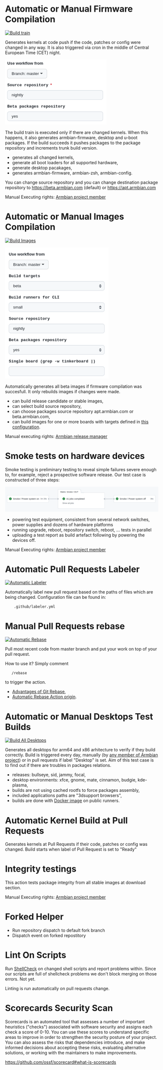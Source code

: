 # Automatic or Manual Firmware Compilation

[![Build train](https://github.com/armbian/build/actions/workflows/build-train.yml/badge.svg)](https://github.com/armbian/build/actions/workflows/build-train.yml)

Generates kernels at code push if the code, patches or config were changed in any way. It is also triggered via cron in the middle of Central European Time (CET) night.

![Build](images/build-train.png)

The build train is executed only if there are changed kernels. When this happens, it also generates armbian-firmware, desktop and u-boot packages. If the build succeeds it pushes packages to the package repository and increments trunk build version.

- generates all changed kernels,
- generate all boot loaders for all supported hardware,
- generate desktop pacakages,
- generates armbian-firmware, armbian-zsh, armbian-config.

You can change source repository and you can change destination package repository to https://beta.armbian.com (default) or https://apt.armbian.com

Manual Executing rights: [Armbian project member](https://github.com/orgs/armbian/people)

# Automatic or Manual Images Compilation

[![Build Images](https://github.com/armbian/build/actions/workflows/build-images.yml/badge.svg)](https://github.com/armbian/build/actions/workflows/build-images.yml)

![Build](images/build-all-images.png)

Automatically generates all beta images if firmware compilation was succesfull. It only rebuilds images if changes were made.

- can build release candidate or stable images,
- can select build source repository,
- can choose packages source repository apt.armbian.com or beta.armbian.com,
- can build images for one or more boards with targets defined in [this configuration](https://github.com/armbian/build/blob/master/config/targets.conf).

Manual executing rights: [Armbian release manager](https://forum.armbian.com/staffapplications/application/11-release-manager/)

# Smoke tests on hardware devices

Smoke testing is preliminary testing to reveal simple failures severe enough to, for example, reject a prospective software release. Our test case is constructed of three steps:

![Smoke](images/smoke-tests.png)

- powering test equipment, consistent from several network switches, power supplies and dozens of hardware platforms
- running upgrade, reboot, repository switch, reboot, ... tests in parallel
- uploading a test report as build artefact following by powering the devices off.

Manual Executing rights: [Armbian project member](https://github.com/orgs/armbian/people)

# Automatic Pull Requests Labeler

[![Automatic Labeler](https://github.com/armbian/build/actions/workflows/labeler.yml/badge.svg)](https://github.com/armbian/build/actions/workflows/labeler.yml)

Automatically label new pull request based on the paths of files which are being changed. Configuration file can be found in:

        .github/labeler.yml

# Manual Pull Requests rebase

[![Automatic Rebase](https://github.com/armbian/build/actions/workflows/rebase.yml/badge.svg)](https://github.com/armbian/build/actions/workflows/rebase.yml)

Pull most recent code from master branch and put your work on top of your pull request.

How to use it? Simply comment 

       /rebase

to trigger the action.

- [Advantages of Git Rebase](https://itnext.io/advantages-of-git-rebase-af3b5f5448c6),
- [Automatic Rebase Action origin](https://github.com/marketplace/actions/automatic-rebase).

# Automatic or Manual Desktops Test Builds

[![Build All Desktops](https://github.com/armbian/build/actions/workflows/build-all-desktops.yml/badge.svg)](https://github.com/armbian/build/actions/workflows/build-all-desktops.yml)

Generates all desktops for arm64 and x86 arhitecture to verify if they build correctly. Build is triggered every day, manually (by [any member of Armbian project](https://github.com/orgs/armbian/people)) or in pull requests if label "Desktop" is set. Aim of this test case is to find out if there are troubles in packages relations.

- releases: bullseye, sid, jammy, focal,
- desktop environments: xfce, gnome, mate, cinnamon, budgie, kde-plasma,
- builds are not using cached rootfs to force packages assembly,
- included applications paths are "3dsupport browsers",
- builds are done with [Docker image](https://github.com/orgs/armbian/packages?repo_name=build) on public runners.

# Automatic Kernel Build at Pull Requests

Generates kernels at Pull Requests if their code, patches or config was changed. Build starts when label of Pull Request is set to "Ready"

# Integrity testings

This action tests package integrity from all stable images at download section.

Manual Executing rights: [Armbian project member](https://github.com/orgs/armbian/people)

# Forked Helper

- Run repository dispatch to default fork branch
- Dispatch event on forked repostitory

# Lint On Scripts

Run [ShellCheck](https://github.com/koalaman/shellcheck) on changed shell scripts and report problems within. Since our scripts are full of shellcheck problems we don't block merging on those errors. Not yet.

Linting is run automatically on pull requests change.

# Scorecards Security Scan

Scorecards is an automated tool that assesses a number of important heuristics ("checks") associated with software security and assigns each check a score of 0-10. You can use these scores to understand specific areas to improve in order to strengthen the security posture of your project. You can also assess the risks that dependencies introduce, and make informed decisions about accepting these risks, evaluating alternative solutions, or working with the maintainers to make improvements.

https://github.com/ossf/scorecard#what-is-scorecards
